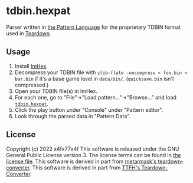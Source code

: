 # tdbin.hexpat
Parser written in [the Pattern Language](https://imhex.werwolv.net/docs/) for the proprietary TDBIN format used in [Teardown](https://store.steampowered.com/app/1167630/Teardown/).

## Usage
1. Install [ImHex](https://imhex.werwolv.net/).
2. Decompress your TDBIN file with `zlib-flate -uncompress < foo.bin > bar.bin` if it's a base game level in `data/bin/`. (`quicksave.bin` isn't compressed.)
3. Open your TDBIN file(s) in ImHex.
4. For each one, go to "File"->"Load pattern..."->"Browse..." and load [`tdbin.hexpat`](tdbin.hexpat).
5. Click the play button under "Console" under "Pattern editor".
6. Look through the parsed data in "Pattern Data".

## License
Copyright (c) 2022 x4fx77x4f
This software is released under the GNU General Public License version 3. The license terms can be found in [the license file](LICENSE).
This software is derived in part from [metarmask's teardown-converter](https://github.com/metarmask/teardown).
This software is derived in part from [TTFH's Teardown-Converter](https://github.com/TTFH/Teardown-Converter).
